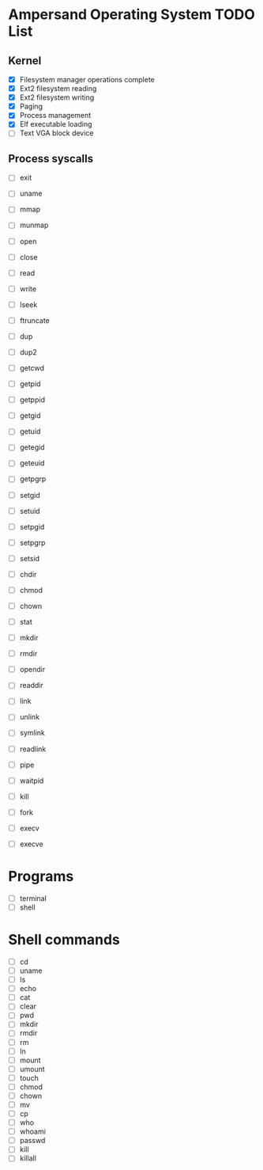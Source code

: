 # Ampersand Operating System TODO List

## Kernel
- [x] Filesystem manager operations complete
- [x] Ext2 filesystem reading
- [x] Ext2 filesystem writing
- [x] Paging
- [x] Process management
- [x] Elf executable loading
- [ ] Text VGA block device

## Process syscalls
- [ ] exit
- [ ] uname
- [ ] mmap
- [ ] munmap

- [ ] open
- [ ] close
- [ ] read
- [ ] write
- [ ] lseek
- [ ] ftruncate
- [ ] dup
- [ ] dup2

- [ ] getcwd
- [ ] getpid
- [ ] getppid
- [ ] getgid
- [ ] getuid
- [ ] getegid
- [ ] geteuid
- [ ] getpgrp

- [ ] setgid
- [ ] setuid
- [ ] setpgid
- [ ] setpgrp
- [ ] setsid

- [ ] chdir
- [ ] chmod
- [ ] chown
- [ ] stat
- [ ] mkdir
- [ ] rmdir
- [ ] opendir
- [ ] readdir
- [ ] link
- [ ] unlink
- [ ] symlink
- [ ] readlink

- [ ] pipe

- [ ] waitpid
- [ ] kill
- [ ] fork
- [ ] execv
- [ ] execve

# Programs
- [ ] terminal
- [ ] shell

# Shell commands
- [ ] cd
- [ ] uname
- [ ] ls
- [ ] echo
- [ ] cat
- [ ] clear
- [ ] pwd
- [ ] mkdir
- [ ] rmdir
- [ ] rm
- [ ] ln
- [ ] mount
- [ ] umount
- [ ] touch
- [ ] chmod
- [ ] chown
- [ ] mv
- [ ] cp
- [ ] who
- [ ] whoami
- [ ] passwd
- [ ] kill
- [ ] killall